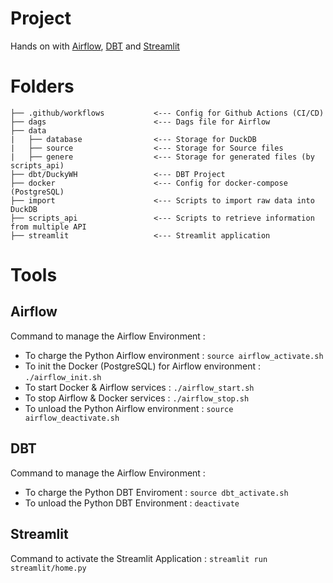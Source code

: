 # Project

Hands on with [Airflow](https://airflow.apache.org/), [DBT](https://www.getdbt.com/) and [Streamlit](https://streamlit.io/)


# Folders

```
├── .github/workflows           <--- Config for Github Actions (CI/CD)
├── dags                        <--- Dags file for Airflow
├── data
|   ├── database                <--- Storage for DuckDB
|   ├── source                  <--- Storage for Source files
|   ├── genere                  <--- Storage for generated files (by scripts_api)
├── dbt/DuckyWH                 <--- DBT Project
├── docker                      <--- Config for docker-compose (PostgreSQL)
├── import                      <--- Scripts to import raw data into DuckDB
├── scripts_api                 <--- Scripts to retrieve information from multiple API
├── streamlit                   <--- Streamlit application
```

# Tools

## Airflow

Command to manage the Airflow Environment :
- To charge the Python Airflow environment : `source airflow_activate.sh`
- To init the Docker (PostgreSQL) for Airflow environment : `./airflow_init.sh`
- To start Docker & Airflow services : `./airflow_start.sh`
- To stop Airflow & Docker services : `./airflow_stop.sh`
- To unload the Python Airflow environment : `source airflow_deactivate.sh`



## DBT

Command to manage the Airflow Environment : 
- To charge the Python DBT Enviroment : `source dbt_activate.sh`
- To unload the Python DBT Environment : `deactivate`


## Streamlit

Command to activate the Streamlit Application : `streamlit run streamlit/home.py`
